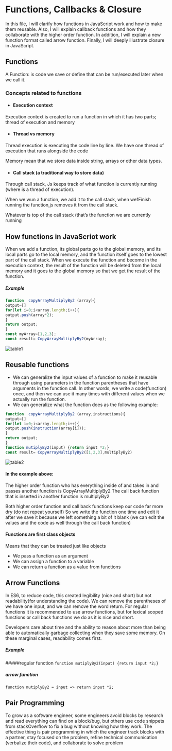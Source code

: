 # Functions, Callbacks & Closure
In this file, I will clarify how functions in JavaScript work and how to make them reusable. Also, I will explain callback functions and how they collaborate with the higher order function. In addition, I will explain a new function format called arrow function. Finally, I will deeply illustrate closure in JavaScript.

## Functions
A Function: is  code we save or define that can be run/executed later when we call it.
### Concepts related to functions
- #### Execution context
Execution context is created to  run  a function in which it has two parts;  thread of execution and memory

- #### Thread vs memory
Thread execution is executing the code line by line. We have one thread of execution that runs alongside the code

Memory mean that we store data inside string, arrays or other data types. 
- #### Call stack (a traditional way to store data)
Through call stack, Js keeps track of what function is currently running (where is a thread of execution).

When we wun a function, we add it to  the call stack, when wefFinish running the function,js removes it from the call stack.

Whatever is top of the call stack (that’s the function we are currently running

## How functions in JavaScriot work

When we add a function, its global parts go to the global memory, and its local parts go to the local memory, and the function itself goes to the lowest part of the call stack. When we execute the function and become in the execution context, the result of the function will be deleted from the local memory and it goes to the global memory so that we get the result of the function.

##### Example
```javascript
function  copyArrayMultiplyBy2 (array){
output=[]
for(let i=0;i<array.length;i++){
output.push(array*2);
}
return output;
}
const myArray=[1,2,3];
const result= CopyArrayMultiplyBy2(myArray);
```

![table1](https://github.com/MaramNaqeeb/Mastering_JavaScript_in_20_Days/assets/111737471/8b5ae447-41a0-41c7-8c4c-132c02da1e7a)

## Reusable functions
- We can generalize the input values of a function to make it reusable through using parameters in the function parentheses that have arguments in the function call. In other words, we write a code(function) once, and then we can use it many times with different values when we actually run the function.
- We can generalize what the function does as the following example:
```javascript
function  copyArrayMultiplyBy2 (array,instructions){
output=[]
for(let i=0;i<array.length;i++){
output.push(instruction(array[i]));
}
return output;
}
function mutiplyBy2(input) {return input *2;}
const result= CopyArrayMultiplyBy2([1,2,3],multiplyBy2)
```


![table2](https://github.com/MaramNaqeeb/Mastering_JavaScript_in_20_Days/assets/111737471/fbb41f9c-feb5-4fc9-97ed-38eae95735fb)

#### In the example above: 
The higher order function who has everything inside of and takes in and passes another function is CopyArrayMultiplyBy2
The call back function that is inserted in another function is multiplyBy2

Both higher order function and call back functions keep our code far more dry (do not repeat yourself)
So we write the function one time and edit it after we save it because we left something a bit of it blank (we can edit the values and the code as well through the call back function)

#### Functions are first class objects 
Means that they can be treated just like objects
- We pass a function as an argument
- We can assign a function to a variable
- We can return a function as a value from functions


## Arrow Functions
In ES6, to reduce code, this created legibility (nice and short) but not readability(for understanding the code). We can remove the parentheses of we have one input, and we can remove the word return. For regular functions it is recommended to use arrow functions, but for lexical scoped functions or call back functions we do as it is nice and short.

Developers care about time and the ability to reason about more than being able to automatically garbage collecting when they save some memory. On these marginal cases, readability comes first.

##### Example 

#####regular function
``` function mutiplyBy2(input) {return input *2;} ```
##### arrow function
``` function mutiplyBy2 = input => return input *2; ```

## Pair Programming
To grow as a software engineer, some engineers avoid blocks by research and read everything can find on a block/bug,  but others use code snippets from stackOverflow to fix a bug without knowing how they work. The effective thing is pair programming in which the engineer track blocks with a partner, stay focused on the problem, refine technical communication (verbalize their code), and collaborate to solve problem




